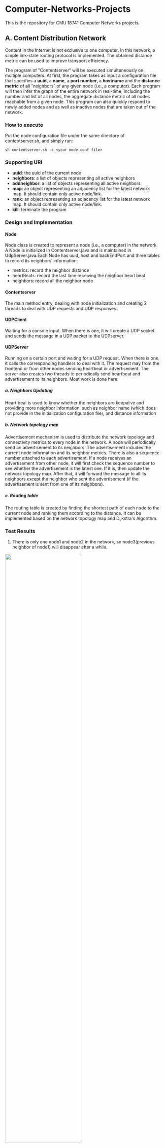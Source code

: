 # Computer-Networks-Projects
This is the repository for CMU 18741 Computer Networks projects. 

## A. Content Distribution Network
Content in the Internet is not exclusive to one computer. In this network, a simple link-state routing protocol is implemented. The obtained distance metric can be used to improve transport efficiency.

The program of "Contentserver" will be executed simultaneously on multiple computers. At first, the program takes as input a configuration file that specifies a **uuid**, a **name**, a **port number**, a **hostname** and the **distance metric** of all “neighbors” of any given node (i.e., a computer). Each program will then infer the graph of the entire network in real-time, including the number and list of all nodes, the aggregate distance metric of all nodes reachable from a given node. This program can also quickly respond to newly added nodes and as well as inactive nodes that are taken out of the network.

### How to execute
Put the node configuration file under the same directory of contentserver.sh, and simply run: 

  ```
  sh contentserver.sh -c <your node.conf file>
  ```

### Supporting URI
- **uuid**: the uuid of the current node
- **neighbors**: a list of objects representing all active neighbors
- **addneighbor**: a list of objects representing all active neighbors
- **map**: an object representing an adjacency list for the latest network map. It should contain only active node/link.
- **rank**: an object representing an adjacency list for the latest network map. It should contain only active node/link.
- **kill**: terminate the program

### Design and Implementation 

#### Node
Node class is created to represent a node (i.e., a computer) in the network. A Node is initialized in Contentserver.java and is maintained in UdpServer.java.Each Node has uuid, host and backEndPort and three tables to record its neighbors’ information:
- metrics: record the neighbor distance
- heartBeats: record the last time receiving the neighbor heart beat
- neighbors: record all the neighbor node

#### Contentserver
The main method entry, dealing with node initialization and creating 2 threads to deal with UDP requests and UDP responses. 

#### UDPClient
Waiting for a console input. When there is one, it will create a UDP socket and sends the message in a UDP packet to the UDPserver.

#### UDPServer
Running on a certain port and waiting for a UDP request. When there is one, it calls the corresponding handlers to deal with it. The request may from the frontend or from other nodes sending heartbeat or advertisement. 
The server also creates two threads to periodically send heartbeat and advertisement to its neighbors. Most work is done here:
##### a.	Neighbors Updating
Heart beat is used to know whether the neighbors are keepalive and providing more neighbor information, such as neighbor name (which does not provide in the initialization configuration file), and distance information
##### b.  Network topology map
Advertisement mechanism is used to distribute the network topology and connectivity metrics to every node in the network. A node will periodically send an advertisement to its neighbors. The advertisement includes the current node information and its neighbor metrics. There is also a sequence number attached to each advertisement. If a node receives an advertisement from other node, it will first check the sequence number to see whether the advertisement is the latest one. If it is, then update the network topology map. After that, it will forward the message to all its neighbors except the neighbor who sent the advertisement (if the advertisement is sent from one of its neighbors).
##### c.	Routing table
The routing table is created by finding the shortest path of each node to the current node and ranking them according to the distance. It can be implemented based on the network topology map and Dijkstra's Algorithm. 

### Test Results
1.	There is only one node1 and node2 in the network, so node3(previous neighbor of node1) will disappear after a while.
<img src="https://github.com/jiayuebao/Computer-Networks/blob/master/Content-Distribution-Network/pictures/running1.png" width=70%, height=70%>

2.	Node1 added node4 as a new neighbor.
<img src="https://github.com/jiayuebao/Computer-Networks/blob/master/Content-Distribution-Network/pictures/running-node1.png" width=70%, height=70%>

3.	Node4 previously does not have any neighbors, but after a while, it will recognize node1 as its neighbor. Furthermore, it will also realize the existence of node2. And so does node2.
<img src="https://github.com/jiayuebao/Computer-Networks/blob/master/Content-Distribution-Network/pictures/running-node2.png" width=70%, height=70%>
<img src="https://github.com/jiayuebao/Computer-Networks/blob/master/Content-Distribution-Network/pictures/running-node4.png" width=70%, height=70%>
